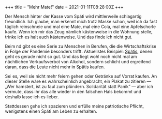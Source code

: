 +++
title = "Mehr Mate!"
date = 2021-01-11T08:28:00Z
+++

Der Mensch hinter der Kasse vom Späti wird mittlerweile schlagartig freundlich. Ich glaube, man erkennt mich trotz Maske schon, weil ich da fast täglich reinschneie und mal eine Mate, mal eine Cola, mal eine Apfelschorle kaufe. Wenn ich mir das Zeug nämlich kästenweise in die Wohnung stelle, trinke ich es halt auch kästenweise. Und das finde ich nicht gut.

Beim nd gibt es eine Serie zu Menschen in Berufen, die die Wirtschaftskrise in Folge der Pandemie besonders trifft. Aktuellstes Beispiel: [Spätis](https://www.neues-deutschland.de/artikel/1146785.corona-und-arbeit-der-leise-tod-der-spaetis.html), denen geht es gerade nicht so gut. Und das liegt wohl noch nicht mal am nächtlichen Verkaufsverbot von Alkohol, sondern schlicht und ergreifend daran, dass die Leute nicht mehr in Spätis kaufen.

Sei es, weil sie nicht mehr feiern gehen oder Getränke auf Vorrat kaufen. An dieser Stelle wäre es wahrscheinlich angebracht, ein Plakat zu zitieren — „Wer hamstert, ist zu faul zum plündern. Solidarität statt Panik“ — aber ich vermute, dass ihr das alle wieder in den falschen Hals bekommt und deshalb lasse ich es lieber.

Stattdessen gehe ich spazieren und erfülle meine patriotische Pflicht, wenigstens einen Späti am Leben zu erhalten.